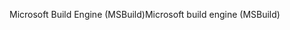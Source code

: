 <span data-ttu-id="2126f-101">Microsoft Build Engine (MSBuild)</span><span class="sxs-lookup"><span data-stu-id="2126f-101">Microsoft build engine (MSBuild)</span></span>